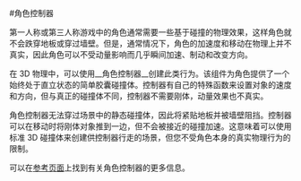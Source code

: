#角色控制器

第一人称或第三人称游戏中的角色通常需要一些基于碰撞的物理效果，这样角色就不会跌穿地板或穿过墙壁。但是，通常情况下，角色的加速度和移动在物理上并不真实，因此角色可以不受动量影响而几乎瞬间加速、制动和改变方向。

在 3D 物理中，可以使用__角色控制器__创建此类行为。该组件为角色提供了一个始终处于直立状态的简单胶囊碰撞体。控制器有自己的特殊函数来设置对象的速度和方向，但与真正的碰撞体不同，控制器不需要刚体，动量效果也不真实。

角色控制器无法穿过场景中的静态碰撞体，因此将紧贴地板并被墙壁阻挡。控制器可以在移动时将刚体对象推到一边，但不会被接近的碰撞加速。这意味着可以使用标准 3D 碰撞体来创建供控制器行走的场景，但您不受角色本身的真实物理行为的限制。

可以在[参考页面](class-CharacterController.html)上找到有关角色控制器的更多信息。
